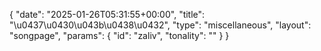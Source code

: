 {
    "date": "2025-01-26T05:31:55+00:00",
    "title": "\u0437\u0430\u043b\u0438\u0432",
    "type": "miscellaneous",
    "layout": "songpage",
    "params": {
        "id": "zaliv",
        "tonality": ""
    }
}